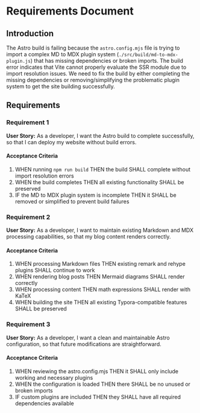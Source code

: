 # Requirements Document

## Introduction

The Astro build is failing because the `astro.config.mjs` file is trying to import a complex MD to MDX plugin system (`./src/build/md-to-mdx-plugin.js`) that has missing dependencies or broken imports. The build error indicates that Vite cannot properly evaluate the SSR module due to import resolution issues. We need to fix the build by either completing the missing dependencies or removing/simplifying the problematic plugin system to get the site building successfully.

## Requirements

### Requirement 1

**User Story:** As a developer, I want the Astro build to complete successfully, so that I can deploy my website without build errors.

#### Acceptance Criteria

1. WHEN running `npm run build` THEN the build SHALL complete without import resolution errors
2. WHEN the build completes THEN all existing functionality SHALL be preserved
3. IF the MD to MDX plugin system is incomplete THEN it SHALL be removed or simplified to prevent build failures

### Requirement 2

**User Story:** As a developer, I want to maintain existing Markdown and MDX processing capabilities, so that my blog content renders correctly.

#### Acceptance Criteria

1. WHEN processing Markdown files THEN existing remark and rehype plugins SHALL continue to work
2. WHEN rendering blog posts THEN Mermaid diagrams SHALL render correctly
3. WHEN processing content THEN math expressions SHALL render with KaTeX
4. WHEN building the site THEN all existing Typora-compatible features SHALL be preserved

### Requirement 3

**User Story:** As a developer, I want a clean and maintainable Astro configuration, so that future modifications are straightforward.

#### Acceptance Criteria

1. WHEN reviewing the astro.config.mjs THEN it SHALL only include working and necessary plugins
2. WHEN the configuration is loaded THEN there SHALL be no unused or broken imports
3. IF custom plugins are included THEN they SHALL have all required dependencies available